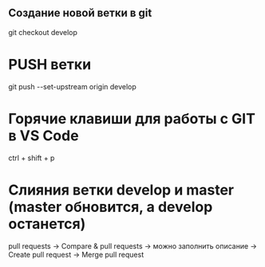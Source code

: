 ## Создание новой ветки в git
git checkout develop
# PUSH ветки
git push --set-upstream origin develop
# Горячие клавиши для работы с GIT в VS Code
ctrl + shift + p
# Слияния ветки develop и master (master обновится, а develop останется)
pull requests -> Compare & pull requests -> можно заполнить описание -> Create pull request -> Merge pull request
